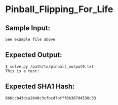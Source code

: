 # Pinball_Flipping_For_Life

## Sample Input:

```
See example file above
```
## Expected Output:

```
$ solve.py /path/to/pinball_output0.txt
This is a test!
```
## Expected SHA1 Hash:

```
8b6ccb43dca2040c3cfbcd7bfff0b387d4538c33
```
